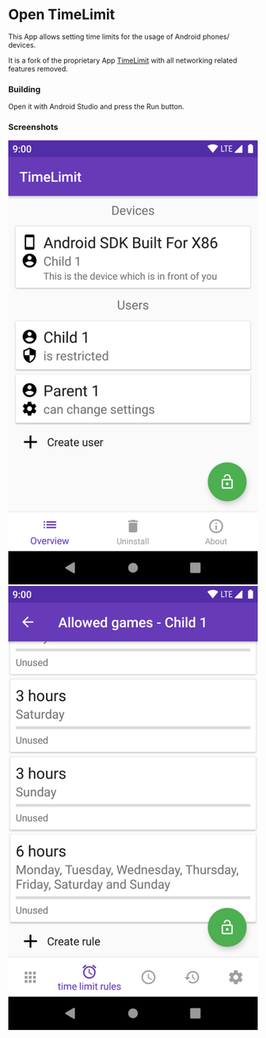 # Open TimeLimit

This App allows setting time limits for the usage of Android phones/ devices.

It is a fork of the proprietary App [TimeLimit](https://timelimit.io)
with all networking related features removed.

### Building

Open it with Android Studio and press the Run button.

### Screenshots

![overview screen](./app/src/main/play/en-US/listing/phoneScreenshots/1.png)
![time limit rule screen](./app/src/main/play/en-US/listing/phoneScreenshots/2.png)
